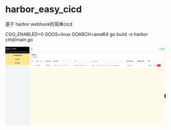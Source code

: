 # harbor_easy_cicd
基于 harbor webhook的简单cicd

CGO_ENABLED=0 GOOS=linux GOARCH=amd64 go build -o harbor cmd/main.go

![cd20240628212309.png](cd20240628212309.png)
